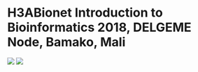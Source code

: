 # H3ABionet Introduction to Bioinformatics 2018, DELGEME Node, Bamako, Mali

![](https://www.h3abionet.org/templates/h3abionet/images/H3BioNet-logo2.png)	![](http://delgeme.org/sites/all/themes/custom/delgeme/logo.png)




